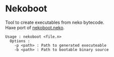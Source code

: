 
# Nekoboot

Tool to create executables from neko bytecode.  
Haxe port of [nekoboot.neko](https://github.com/HaxeFoundation/neko/blob/master/src/tools/nekoboot.neko).

```shell
Usage : nekoboot <file.n>
  Options :
    -p <path> : Path to generated executeable
    -b <path> : Path to bootable binary source
```
